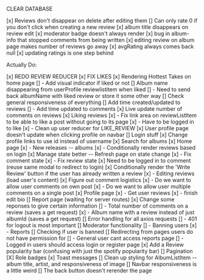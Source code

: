 CLEAR DATABASE

[x] Reviews don't disappear on delete after editing them
[] Can only rate 0 if you don't click when creating a new review
[x] album title disappears on review edit
[x] moderator badge doesn't always render
[x] bug in album-info that stopped comments from being written
[x] editing review on album page makes number of reviews go away
[x] avgRating always comes back null
[x] updating ratings is one step behind

Actually Do:

[x] REDO REVIEW REDUCER
[x] FIX LIKES
[x] Rendering Hottest Takes on home page
[] - Add visual indicator if liked or not
[] Album name disappearing from userProfile reviewlistitem when liked
[] - Need to send back albumName with liked review or store it some other way
[] Check general responsiveness of everything
[] Add time created/updated to reviews
[] - Add time updated to comments
[x] Live update number of comments on reviews
[x] Liking reviews
[x] - Fix link area on reviewListItem to be able to like a post without going to its page
[x] - Have to be logged in to like
[x] - Clean up user reducer for LIKE_REVIEW
[x] User profile page doesn't update when clicking profile on navbar
[] Login stuff
[x] Change profile links to use id instead of username
[x] Search for albums
[x] Home page
[x] - New releases -- albums
[x] - Conditionally render reviews based on login
[x] Manage state better -- Refresh page on state change
[x] - Fix comment state
[x] - Fix review state
[x] Need to be logged in to comment (reuse same modal to redirect to login)
[x] Conditionally render the 'Write Review' button if the user has already written a review
[x] - Editing reviews (load user's content)
[x] Figure out comment logistics
[x] - Do we want to allow user comments on own post
[x] - Do we want to allow user multiple comments on a single post
[x] Profile page
[x] - Get user reviews
[x] - finish edit bio
[] Report page (waiting for server routes)
[x] Change some reponses to give certain information
[] - Total number of comments on a review (saves a get request)
[x] - Album name with a review instead of just albumId (saves a get request)
[] Error handling for all axios requests
[] - 401 for logout is most important
[] Moderator functionality
[] - Banning users
[x] - Reports
[] Checking if user is banned
[] Redirecting from pages users do not have permission for
[] - General user cant access reports page
[] - Logged in users should access login or register page
[x] Add a Review popularity bar (confusing with just the spotify popularity bar)
[] Pagination
[X] Role badges
[x] Toast messages
[] Clean up styling for AlbumListItem -- album title, artist, and responsiveness of image
[] Navbar responsiveness is a little weird
[] The back button doesn't rerender the page
